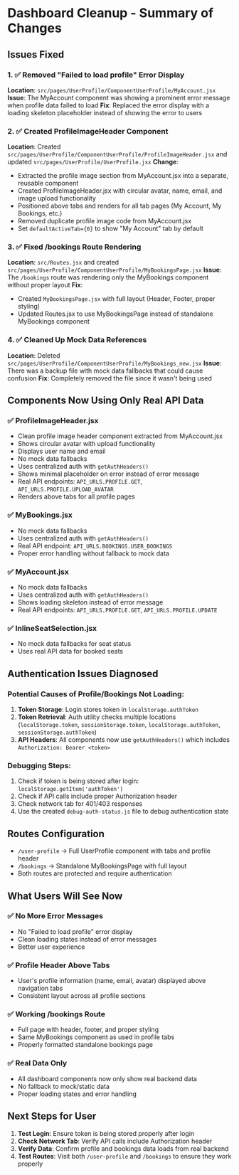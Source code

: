 # Dashboard Cleanup - Summary of Changes

## Issues Fixed

### 1. ✅ Removed "Failed to load profile" Error Display
**Location**: `src/pages/UserProfile/ComponentUserProfile/MyAccount.jsx`
**Issue**: The MyAccount component was showing a prominent error message when profile data failed to load
**Fix**: Replaced the error display with a loading skeleton placeholder instead of showing the error to users

### 2. ✅ Created ProfileImageHeader Component
**Location**: Created `src/pages/UserProfile/ComponentUserProfile/ProfileImageHeader.jsx` and updated `src/pages/UserProfile/UserProfile.jsx`
**Change**: 
- Extracted the profile image section from MyAccount.jsx into a separate, reusable component
- Created ProfileImageHeader.jsx with circular avatar, name, email, and image upload functionality
- Positioned above tabs and renders for all tab pages (My Account, My Bookings, etc.)
- Removed duplicate profile image code from MyAccount.jsx
- Set `defaultActiveTab={0}` to show "My Account" tab by default

### 3. ✅ Fixed /bookings Route Rendering
**Location**: `src/Routes.jsx` and created `src/pages/UserProfile/ComponentUserProfile/MyBookingsPage.jsx`
**Issue**: The `/bookings` route was rendering only the MyBookings component without proper layout
**Fix**: 
- Created `MyBookingsPage.jsx` with full layout (Header, Footer, proper styling)
- Updated Routes.jsx to use MyBookingsPage instead of standalone MyBookings component

### 4. ✅ Cleaned Up Mock Data References
**Location**: Deleted `src/pages/UserProfile/ComponentUserProfile/MyBookings_new.jsx`
**Issue**: There was a backup file with mock data fallbacks that could cause confusion
**Fix**: Completely removed the file since it wasn't being used

## Components Now Using Only Real API Data

### ✅ ProfileImageHeader.jsx
- Clean profile image header component extracted from MyAccount.jsx
- Shows circular avatar with upload functionality
- Displays user name and email
- No mock data fallbacks
- Uses centralized auth with `getAuthHeaders()`
- Shows minimal placeholder on error instead of error message
- Real API endpoints: `API_URLS.PROFILE.GET`, `API_URLS.PROFILE.UPLOAD_AVATAR`
- Renders above tabs for all profile pages

### ✅ MyBookings.jsx  
- No mock data fallbacks
- Uses centralized auth with `getAuthHeaders()`
- Real API endpoint: `API_URLS.BOOKINGS.USER_BOOKINGS`
- Proper error handling without fallback to mock data

### ✅ MyAccount.jsx
- No mock data fallbacks
- Uses centralized auth with `getAuthHeaders()`
- Shows loading skeleton instead of error message
- Real API endpoints: `API_URLS.PROFILE.GET`, `API_URLS.PROFILE.UPDATE`

### ✅ InlineSeatSelection.jsx
- No mock data fallbacks for seat status
- Uses real API data for booked seats

## Authentication Issues Diagnosed

### Potential Causes of Profile/Bookings Not Loading:
1. **Token Storage**: Login stores token in `localStorage.authToken`
2. **Token Retrieval**: Auth utility checks multiple locations (`localStorage.token`, `sessionStorage.token`, `localStorage.authToken`, `sessionStorage.authToken`)
3. **API Headers**: All components now use `getAuthHeaders()` which includes `Authorization: Bearer <token>`

### Debugging Steps:
1. Check if token is being stored after login: `localStorage.getItem('authToken')`
2. Check if API calls include proper Authorization header
3. Check network tab for 401/403 responses
4. Use the created `debug-auth-status.js` file to debug authentication state

## Routes Configuration

- `/user-profile` → Full UserProfile component with tabs and profile header
- `/bookings` → Standalone MyBookingsPage with full layout
- Both routes are protected and require authentication

## What Users Will See Now

### ✅ No More Error Messages
- No "Failed to load profile" error display
- Clean loading states instead of error messages
- Better user experience

### ✅ Profile Header Above Tabs
- User's profile information (name, email, avatar) displayed above navigation tabs
- Consistent layout across all profile sections

### ✅ Working /bookings Route
- Full page with header, footer, and proper styling
- Same MyBookings component as used in profile tabs
- Properly formatted standalone bookings page

### ✅ Real Data Only
- All dashboard components now only show real backend data
- No fallback to mock/static data
- Proper loading states and error handling

## Next Steps for User

1. **Test Login**: Ensure token is being stored properly after login
2. **Check Network Tab**: Verify API calls include Authorization header
3. **Verify Data**: Confirm profile and bookings data loads from real backend
4. **Test Routes**: Visit both `/user-profile` and `/bookings` to ensure they work properly
